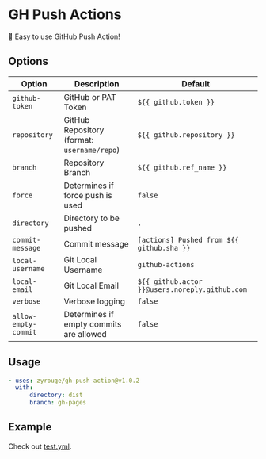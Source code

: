 # GH Push Actions

🚀 Easy to use GitHub Push Action!

## Options

| Option               | Description                                 | Default                                        |
| -------------------- | ------------------------------------------- | ---------------------------------------------- |
| `github-token`       | GitHub or PAT Token                         | `${{ github.token }}`                          |
| `repository`         | GitHub Repository (format: `username/repo`) | `${{ github.repository }}`                     |
| `branch`             | Repository Branch                           | `${{ github.ref_name }}`                       |
| `force`              | Determines if force push is used            | `false`                                        |
| `directory`          | Directory to be pushed                      | `.`                                            |
| `commit-message`     | Commit message                              | `[actions] Pushed from ${{ github.sha }}`      |
| `local-username`     | Git Local Username                          | `github-actions`                               |
| `local-email`        | Git Local Email                             | `${{ github.actor }}@users.noreply.github.com` |
| `verbose`            | Verbose logging                             | `false`                                        |
| `allow-empty-commit` | Determines if empty commits are allowed     | `false`                                        |

## Usage

```yaml
- uses: zyrouge/gh-push-action@v1.0.2
  with:
      directory: dist
      branch: gh-pages
```

## Example

Check out [test.yml](./.github/workflows/test.yml).
